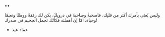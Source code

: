 ••

وليس يُعنَى بأمرك أكثر من قلبِك، فاصحبهُ وصاحبهُ في دروبِكَ، يكن لك رفقةً ووطنًا ونعيمًا وحياة، أمّا إن أهملته فكأنّك تحمل الجحيم في صدرك!

- عماد عيد